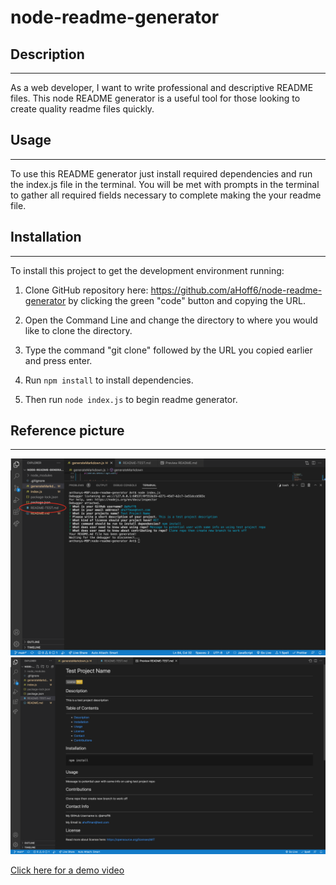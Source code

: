 # node-readme-generator

## Description
---
As a web developer, I want to write professional and descriptive README files. This node README generator is a useful tool for those looking to create quality readme files quickly.

## Usage
---
To use this README generator just install required dependencies and run the index.js file in the terminal. You will be met with prompts in the terminal to gather all required fields necessary to complete making the your readme file.

## Installation
---
To install this project to get the development environment running:

1. Clone GitHub repository here: https://github.com/aHoff6/node-readme-generator
by clicking the green "code" button and copying the URL.

2. Open the Command Line and change the directory to where you would like to clone the directory.

3. Type the command "git clone" followed by the URL you copied earlier and press enter.

4. Run `npm install` to install dependencies.

5. Then run `node index.js` to begin readme generator.




## Reference picture
---
<img src="./refpics/readmegen.png">
<img src="./refpics/readmegen2.png">

[Click here for a demo video](https://drive.google.com/file/d/1ytpB4iMEsZivgeDnUohszcZx5qQWxUX5/view)

